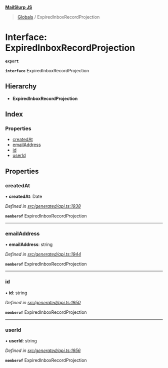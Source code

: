 **[MailSlurp JS](../README.md)**

> [Globals](../README.md) / ExpiredInboxRecordProjection

# Interface: ExpiredInboxRecordProjection

**`export`** 

**`interface`** ExpiredInboxRecordProjection

## Hierarchy

* **ExpiredInboxRecordProjection**

## Index

### Properties

* [createdAt](expiredinboxrecordprojection.md#createdat)
* [emailAddress](expiredinboxrecordprojection.md#emailaddress)
* [id](expiredinboxrecordprojection.md#id)
* [userId](expiredinboxrecordprojection.md#userid)

## Properties

### createdAt

•  **createdAt**: Date

*Defined in [src/generated/api.ts:1938](https://github.com/mailslurp/mailslurp-client/blob/a36d929/src/generated/api.ts#L1938)*

**`memberof`** ExpiredInboxRecordProjection

___

### emailAddress

•  **emailAddress**: string

*Defined in [src/generated/api.ts:1944](https://github.com/mailslurp/mailslurp-client/blob/a36d929/src/generated/api.ts#L1944)*

**`memberof`** ExpiredInboxRecordProjection

___

### id

•  **id**: string

*Defined in [src/generated/api.ts:1950](https://github.com/mailslurp/mailslurp-client/blob/a36d929/src/generated/api.ts#L1950)*

**`memberof`** ExpiredInboxRecordProjection

___

### userId

•  **userId**: string

*Defined in [src/generated/api.ts:1956](https://github.com/mailslurp/mailslurp-client/blob/a36d929/src/generated/api.ts#L1956)*

**`memberof`** ExpiredInboxRecordProjection
